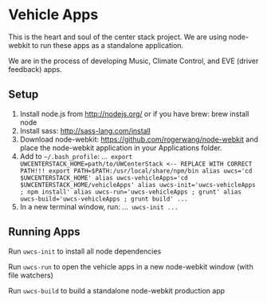 Vehicle Apps
============

This is the heart and soul of the center stack project. We are using node-webkit to run these apps as a standalone application.

We are in the process of developing Music, Climate Control, and EVE (driver feedback) apps.

Setup
-----

1. Install node.js from http://nodejs.org/ or if you have brew: brew install node
2. Install sass: http://sass-lang.com/install
3. Download node-webkit: https://github.com/rogerwang/node-webkit and place the node-webkit application in your Applications folder.
4. Add to `~/.bash_profile`:
...```
export UWCENTERSTACK_HOME=path/to/UWCenterStack <-- REPLACE WITH CORRECT PATH!!!
export PATH=$PATH:/usr/local/share/npm/bin
alias uwcs='cd $UWCENTERSTACK_HOME'
alias uwcs-vehicleApps='cd $UWCENTERSTACK_HOME/vehicleApps'
alias uwcs-init='uwcs-vehicleApps ; npm install'
alias uwcs-run='uwcs-vehicleApps ; grunt'
alias uwcs-build='uwcs-vehicleApps ; grunt build'
...```
5. In a new terminal window, run:
...```
uwcs-init
...```

Running Apps
------------

Run `uwcs-init` to install all node dependencies

Run `uwcs-run` to open the vehicle apps in a new node-webkit window (with file watchers)

Run `uwcs-build` to build a standalone node-webkit production app
